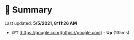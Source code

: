 # 📖 Summary
Last updated: **5/5/2021, 8:11:26 AM**

- `GET` [https://google.com](https://google.com) - **Up** (135ms)
